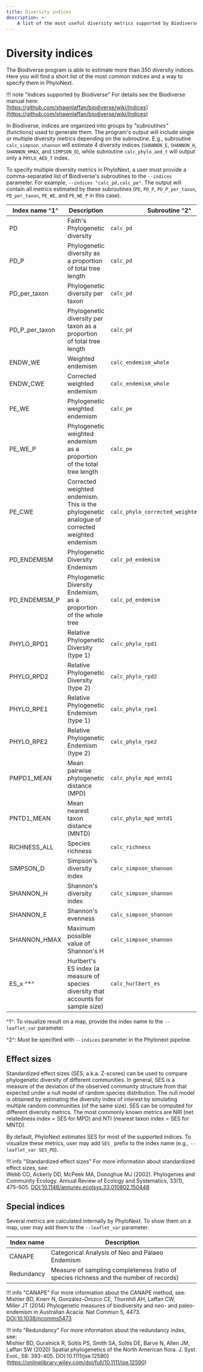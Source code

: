 ```yaml
---
title: Diversity indices
description: >-
    A list of the most useful diversity metrics supported by Biodiverse, which could be specified in PhyloNext.
---
```


# Diversity indices

The Biodiverse program is able to estimate more than 350 diversity indices.  
Here you will find a short list of the most common indices and a way to specify them in PhyloNext.  

!!! note "Indices supported by Biodiverse"
    For details see the Biodiverse manual here:  
    [https://github.com/shawnlaffan/biodiverse/wiki/Indices](https://github.com/shawnlaffan/biodiverse/wiki/Indices)  


In Biodiverse, indices are organized into groups by *"subroutines"* (functions) used to generate them. 
The program's output will include single or multiple diversity metrics depending on the subroutine. 
E.g., subroutine `calc_simpson_shannon` will estimate 4 diversity indices (`SHANNON_E`, `SHANNON_H`, `SHANNON_HMAX`, and `SIMPSON_D`), 
while subroutine `calc_phylo_aed_t` will output only a `PHYLO_AED_T` index.  

To specify multiple diversity metrics in PhyloNext, a user must provide a comma-separated list of Biodiverse's subroutines to the `--indices` parameter. 
For example, `--indices "calc_pd,calc_pe"`. 
The output will contain all metrics estimated by these subroutines (`PD`, `PD_P`, `PD_P_per_taxon`, `PD_per_taxon`, `PE_WE`, and `PE_WE_P` in this case).  

| Index name ^1^ | Description                                                                                   | Subroutine ^2^                           |
| -------------- | --------------------------------------------------------------------------------------------- | ---------------------------------------- |
| PD             | Faith's Phylogenetic diversity                                                                | `calc_pd`                                |
| PD_P           | Phylogenetic diversity as a proportion of total tree length                                   | `calc_pd`                                |
| PD_per_taxon   | Phylogenetic diversity per taxon                                                              | `calc_pd`                                |
| PD_P_per_taxon | Phylogenetic diversity per taxon as a proportion of total tree length                         | `calc_pd`                                |
| ENDW_WE        | Weighted endemism                                                                             | `calc_endemism_whole`                    |
| ENDW_CWE       | Corrected weighted endemism                                                                   | `calc_endemism_whole`                    |
| PE_WE          | Phylogenetic weighted endemism                                                                | `calc_pe`                                |
| PE_WE_P        | Phylogenetic weighted endemism as a proportion of the total tree length                       | `calc_pe`                                |
| PE_CWE         | Corrected weighted endemism. This is the phylogenetic analogue of corrected weighted endemism | `calc_phylo_corrected_weighted_endemism` |
| PD_ENDEMISM    | Phylogenetic Diversity Endemism                                                               | `calc_pd_endemism`                       |
| PD_ENDEMISM_P  | Phylogenetic Diversity Endemism, as a proportion of the whole tree                            | `calc_pd_endemism`                       |
| PHYLO_RPD1     | Relative Phylogenetic Diversity (type 1)                                                      | `calc_phylo_rpd1`                        |
| PHYLO_RPD2     | Relative Phylogenetic Diversity (type 2)                                                      | `calc_phylo_rpd2`                        |
| PHYLO_RPE1     | Relative Phylogenetic Endemism (type 1)                                                       | `calc_phylo_rpe1`                        |
| PHYLO_RPE2     | Relative Phylogenetic Endemism (type 2)                                                       | `calc_phylo_rpe2`                        |
| PMPD1_MEAN     | Mean pairwise phylogenetic distance (MPD)                                                     | `calc_phylo_mpd_mntd1`                   |
| PNTD1_MEAN     | Mean nearest taxon distance (MNTD)                                                            | `calc_phylo_mpd_mntd1`                   |
| RICHNESS_ALL   | Species richness                                                                              | `calc_richness`                          |
| SIMPSON_D      | Simpson's diversity index                                                                     | `calc_simpson_shannon`                   |
| SHANNON_H      | Shannon's diversity index                                                                     | `calc_simpson_shannon`                   |
| SHANNON_E      | Shannon's evenness                                                                            | `calc_simpson_shannon`                   |
| SHANNON_HMAX   | Maximum possible value of Shannon's H                                                         | `calc_simpson_shannon`                   |
| ES_x ^*^       | Hurlbert's ES index (a measure of species diversity that accounts for sample size)            | `calc_hurlbert_es`                       |

^1^: 
    To visualize result on a map, provide the index name to the `--leaflet_var` parameter.

^2^: 
    Must be specified with `--indices` parameter in the Phylonext pipeline.

## Effect sizes

Standardized effect sizes (SES; a.k.a. Z-scores) can be used to compare phylogenetic diversity of different communities. 
In general, SES is a measure of the deviation of the observed community structure from that expected under a null model of random species distribution. 
The null model is obtained by estimating the diversity index of interest by simulating multiple random communities (of the same size).
SES can be computed for different diversity metrics. 
The most commonly known metrics are NRI (net relatedness index = SES for MPD) and NTI (nearest taxon index = SES for MNTD).  

By default, PhyloNext estimates SES for most of the supported indices. 
To visualize these metrics, user may add `SES_` prefix to the index name (e.g., `--leaflet_var SES_PD`).

!!! info "Standardized effect sizes"
    For more information about standardized effect sizes, see:  
    Webb CO, Ackerly DD, McPeek MA, Donoghue MJ (2002). Phylogenies and Community Ecology. Annual Review of Ecology and Systematics, 33(1), 475–505. [DOI:10.1146/annurev.ecolsys.33.010802.150448](https://www.annualreviews.org/doi/abs/10.1146/annurev.ecolsys.33.010802.150448)



## Special indices

Several metrics are calculated internally by PhyloNext. 
To show them on a map, user may add them to the `--leaflet_var` parameter.  

| Index name | Description                                                                              |
| ---------- | ---------------------------------------------------------------------------------------- |
| CANAPE     | Categorical Analysis of Neo and Palaeo Endemism                                          |
| Redundancy | Measure of sampling completeness (ratio of species richness and the number of records)   |


!!! info "CANAPE"
    For more information about the CANAPE method, see:  
    Mishler BD, Knerr N, González-Orozco CE, Thornhill AH, Laffan CW, Miller JT (2014) Phylogenetic measures of biodiversity and neo- and paleo-endemism in Australian Acacia. Nat Commun 5, 4473. [DOI:10.1038/ncomms5473](https://www.nature.com/articles/ncomms5473)

!!! info "Redundancy"
    For more information about the redundancy index, see:  
    Mishler BD, Guralnick R, Soltis PS, Smith SA, Soltis DE, Barve N, Allen JM, Laffan SW (2020) Spatial phylogenetics of the North American flora. J. Syst. Evol., 58: 393-405. DOI:10.1111/jse.12590](https://onlinelibrary.wiley.com/doi/full/10.1111/jse.12590)

